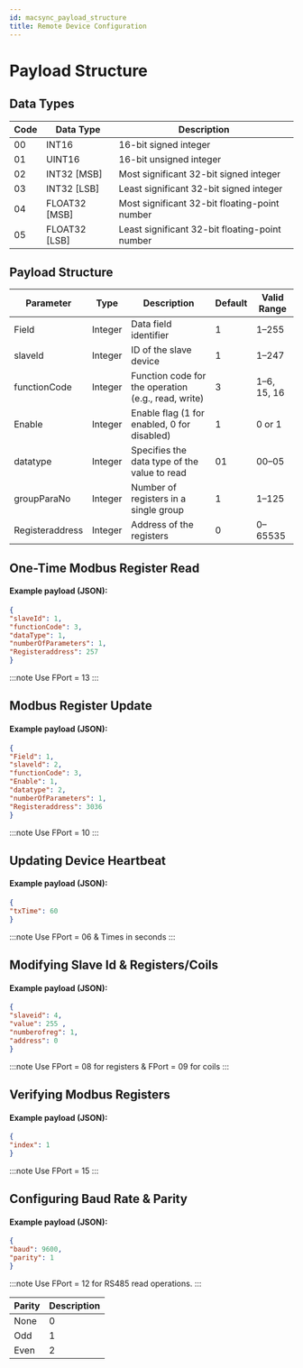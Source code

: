 ```yaml
---
id: macsync_payload_structure
title: Remote Device Configuration
---
```


# Payload Structure

## Data Types

<table className="parameter-table">
  <thead>
    <tr>
      <th>Code</th>
      <th>Data Type</th>
      <th>Description</th>
    </tr>
  </thead>
  <tbody>
    <tr>
      <td>00</td>
      <td>INT16</td>
      <td>16-bit signed integer</td>
    </tr>
    <tr>
      <td>01</td>
      <td>UINT16</td>
      <td>16-bit unsigned integer</td>
    </tr>
    <tr>
      <td>02</td>
      <td>INT32 [MSB]</td>
      <td>Most significant 32-bit signed integer</td>
    </tr>
    <tr>
      <td>03</td>
      <td>INT32 [LSB]</td>
      <td>Least significant 32-bit signed integer</td>
    </tr>
    <tr>
      <td>04</td>
      <td>FLOAT32 [MSB]</td>
      <td>Most significant 32-bit floating-point number</td>
    </tr>
    <tr>
      <td>05</td>
      <td>FLOAT32 [LSB]</td>
      <td>Least significant 32-bit floating-point number</td>
    </tr>
  </tbody>
</table>

## Payload Structure

<table className="parameter-table">
  <thead>
    <tr>
      <th>Parameter</th>
      <th>Type</th>
      <th>Description</th>
      <th>Default</th>
      <th>Valid Range</th>
    </tr>
  </thead>
  <tbody>
    <tr>
      <td>Field</td>
      <td>Integer</td>
      <td>Data field identifier</td>
      <td>1</td>
      <td>1–255</td>
    </tr>
    <tr>
      <td>slaveld</td>
      <td>Integer</td>
      <td>ID of the slave device</td>
      <td>1</td>
      <td>1–247</td>
    </tr>
    <tr>
      <td>functionCode</td>
      <td>Integer</td>
      <td>Function code for the operation (e.g., read, write)</td>
      <td>3</td>
      <td>1–6, 15, 16</td>
    </tr>
    <tr>
      <td>Enable</td>
      <td>Integer</td>
      <td>Enable flag (1 for enabled, 0 for disabled)</td>
      <td>1</td>
      <td>0 or 1</td>
    </tr>
    <tr>
      <td>datatype</td>
      <td>Integer</td>
      <td>Specifies the data type of the value to read</td>
      <td>01</td>
      <td>00–05</td>
    </tr>
    <tr>
      <td>groupParaNo</td>
      <td>Integer</td>
      <td>Number of registers in a single group</td>
      <td>1</td>
      <td>1–125</td>
    </tr>
    <tr>
      <td>Registeraddress</td>
      <td>Integer</td>
      <td>Address of the registers</td>
      <td>0</td>
      <td>0–65535</td>
    </tr>
  </tbody>
</table>

<div class="faint-line"></div>

## One-Time Modbus Register Read

#### Example payload (JSON): 

```json
{ 
"slaveId": 1, 
"functionCode": 3, 
"dataType": 1, 
"numberOfParameters": 1, 
"Registeraddress": 257
}
```
:::note
Use FPort = 13
:::

<div class="faint-line"></div>

## Modbus Register Update

#### Example payload (JSON): 

```json
{ 
"Field": 1,
"slaveld": 2,
"functionCode": 3,
"Enable": 1,
"datatype": 2,
"numberOfParameters": 1,
"Registeraddress": 3036
}
```
:::note
Use FPort = 10
:::

<div class="faint-line"></div>


## Updating Device Heartbeat

#### Example payload (JSON): 

```json
{ 
"txTime": 60
}
```
:::note
Use FPort = 06 & Times in seconds
:::

<div class="faint-line"></div>

## Modifying Slave Id & Registers/Coils

#### Example payload (JSON): 

```json
{ 
"slaveid": 4,
"value": 255 ,
"numberofreg": 1, 
"address": 0
}
```
:::note
Use FPort = 08 for registers & FPort = 09 for coils
:::

<div class="faint-line"></div>


## Verifying Modbus Registers

#### Example payload (JSON): 

```json
{ 
"index": 1 
}
```
:::note
Use FPort = 15
:::

<div class="faint-line"></div>


## Configuring Baud Rate & Parity

#### Example payload (JSON): 

```json
{ 
"baud": 9600, 
"parity": 1 
}
```
:::note
Use FPort = 12 for RS485 read operations.
:::

<table className="parameter-table">
  <thead>
    <tr>
      <th>Parity</th>
      <th>Description</th>
    </tr>
  </thead>
  <tbody>
    <tr>
      <td>None</td>
      <td>0</td>
    </tr>
    <tr>
      <td>Odd</td>
      <td>1</td>
    </tr>
    <tr>
      <td>Even</td>
      <td>2</td>
    </tr>
  </tbody>
</table>
